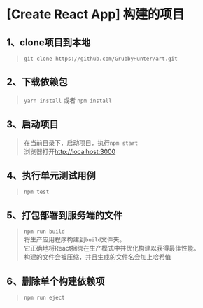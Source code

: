# [Create React App] 构建的项目
## 1、clone项目到本地
> `git clone https://github.com/GrubbyHunter/art.git`

## 2、下载依赖包
> `yarn install` 或者 `npm install`

## 3、启动项目
> 在当前目录下，启动项目，执行`npm start`   
> 浏览器打开[http://localhost:3000](http://localhost:3000)




## 4、执行单元测试用例
> `npm test`

## 5、打包部署到服务端的文件
> `npm run build`    
> 将生产应用程序构建到`build`文件夹。    
> 它正确地将React捆绑在生产模式中并优化构建以获得最佳性能。    
> 构建的文件会被压缩，并且生成的文件名会加上哈希值



## 6、删除单个构建依赖项
> `npm run eject`








